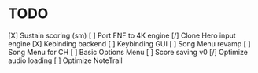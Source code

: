 # TODO

[X] Sustain scoring (sm)
[ ] Port FNF to 4K engine
[/] Clone Hero input engine
[X] Kebinding backend
[ ] Keybinding GUI
[ ] Song Menu revamp
[ ] Song Menu for CH
[ ] Basic Options Menu
[ ] Score saving v0
[/] Optimize audio loading
[ ] Optimize NoteTrail
